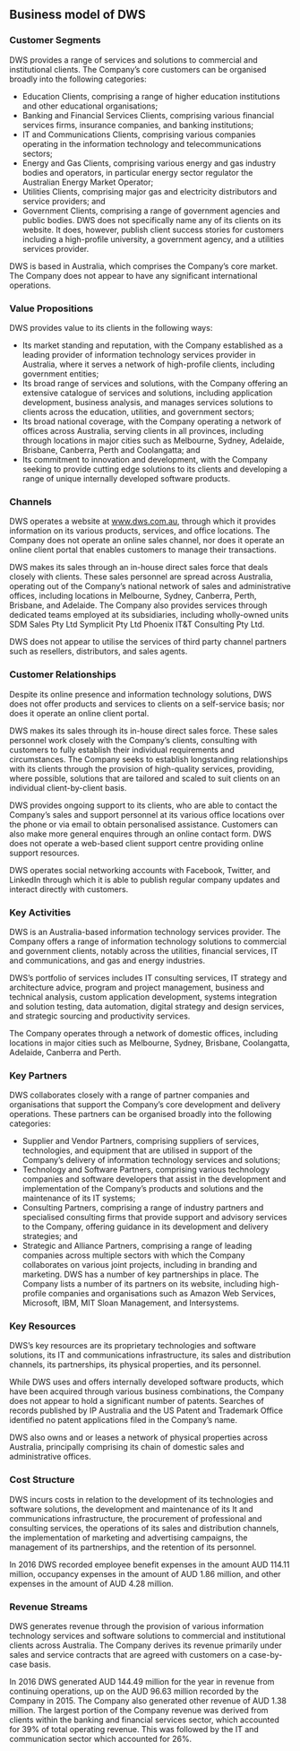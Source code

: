 Business model of DWS
---------------------

 ### Customer Segments

 DWS provides a range of services and solutions to commercial and institutional clients. The Company’s core customers can be organised broadly into the following categories:

  * Education Clients, comprising a range of higher education institutions and other educational organisations;
 * Banking and Financial Services Clients, comprising various financial services firms, insurance companies, and banking institutions;
 * IT and Communications Clients, comprising various companies operating in the information technology and telecommunications sectors;
 * Energy and Gas Clients, comprising various energy and gas industry bodies and operators, in particular energy sector regulator the Australian Energy Market Operator;
 * Utilities Clients, comprising major gas and electricity distributors and service providers; and
 * Government Clients, comprising a range of government agencies and public bodies.
  DWS does not specifically name any of its clients on its website. It does, however, publish client success stories for customers including a high-profile university, a government agency, and a utilities services provider.

 DWS is based in Australia, which comprises the Company’s core market. The Company does not appear to have any significant international operations.

 ### Value Propositions

 DWS provides value to its clients in the following ways:

  * Its market standing and reputation, with the Company established as a leading provider of information technology services provider in Australia, where it serves a network of high-profile clients, including government entities;
 * Its broad range of services and solutions, with the Company offering an extensive catalogue of services and solutions, including application development, business analysis, and manages services solutions to clients across the education, utilities, and government sectors;
 * Its broad national coverage, with the Company operating a network of offices across Australia, serving clients in all provinces, including through locations in major cities such as Melbourne, Sydney, Adelaide, Brisbane, Canberra, Perth and Coolangatta; and
 * Its commitment to innovation and development, with the Company seeking to provide cutting edge solutions to its clients and developing a range of unique internally developed software products.
  ### Channels

 DWS operates a website at www.dws.com.au, through which it provides information on its various products, services, and office locations. The Company does not operate an online sales channel, nor does it operate an online client portal that enables customers to manage their transactions.

 DWS makes its sales through an in-house direct sales force that deals closely with clients. These sales personnel are spread across Australia, operating out of the Company’s national network of sales and administrative offices, including locations in Melbourne, Sydney, Canberra, Perth, Brisbane, and Adelaide. The Company also provides services through dedicated teams employed at its subsidiaries, including wholly-owned units SDM Sales Pty Ltd Symplicit Pty Ltd Phoenix IT&T Consulting Pty Ltd.

 DWS does not appear to utilise the services of third party channel partners such as resellers, distributors, and sales agents.

 ### Customer Relationships

 Despite its online presence and information technology solutions, DWS does not offer products and services to clients on a self-service basis; nor does it operate an online client portal.

 DWS makes its sales through its in-house direct sales force. These sales personnel work closely with the Company’s clients, consulting with customers to fully establish their individual requirements and circumstances. The Company seeks to establish longstanding relationships with its clients through the provision of high-quality services, providing, where possible, solutions that are tailored and scaled to suit clients on an individual client-by-client basis.

 DWS provides ongoing support to its clients, who are able to contact the Company’s sales and support personnel at its various office locations over the phone or via email to obtain personalised assistance. Customers can also make more general enquires through an online contact form. DWS does not operate a web-based client support centre providing online support resources.

 DWS operates social networking accounts with Facebook, Twitter, and LinkedIn through which it is able to publish regular company updates and interact directly with customers.

 ### Key Activities

 DWS is an Australia-based information technology services provider. The Company offers a range of information technology solutions to commercial and government clients, notably across the utilities, financial services, IT and communications, and gas and energy industries.

 DWS’s portfolio of services includes IT consulting services, IT strategy and architecture advice, program and project management, business and technical analysis, custom application development, systems integration and solution testing, data automation, digital strategy and design services, and strategic sourcing and productivity services.

 The Company operates through a network of domestic offices, including locations in major cities such as Melbourne, Sydney, Brisbane, Coolangatta, Adelaide, Canberra and Perth.

 ### Key Partners

 DWS collaborates closely with a range of partner companies and organisations that support the Company’s core development and delivery operations. These partners can be organised broadly into the following categories:

  * Supplier and Vendor Partners, comprising suppliers of services, technologies, and equipment that are utilised in support of the Company’s delivery of information technology services and solutions;
 * Technology and Software Partners, comprising various technology companies and software developers that assist in the development and implementation of the Company’s products and solutions and the maintenance of its IT systems;
 * Consulting Partners, comprising a range of industry partners and specialised consulting firms that provide support and advisory services to the Company, offering guidance in its development and delivery strategies; and
 * Strategic and Alliance Partners, comprising a range of leading companies across multiple sectors with which the Company collaborates on various joint projects, including in branding and marketing.
  DWS has a number of key partnerships in place. The Company lists a number of its partners on its website, including high-profile companies and organisations such as Amazon Web Services, Microsoft, IBM, MIT Sloan Management, and Intersystems.

 ### Key Resources

 DWS’s key resources are its proprietary technologies and software solutions, its IT and communications infrastructure, its sales and distribution channels, its partnerships, its physical properties, and its personnel.

 While DWS uses and offers internally developed software products, which have been acquired through various business combinations, the Company does not appear to hold a significant number of patents. Searches of records published by IP Australia and the US Patent and Trademark Office identified no patent applications filed in the Company’s name.

 DWS also owns and or leases a network of physical properties across Australia, principally comprising its chain of domestic sales and administrative offices.

 ### Cost Structure

 DWS incurs costs in relation to the development of its technologies and software solutions, the development and maintenance of its It and communications infrastructure, the procurement of professional and consulting services, the operations of its sales and distribution channels, the implementation of marketing and advertising campaigns, the management of its partnerships, and the retention of its personnel.

 In 2016 DWS recorded employee benefit expenses in the amount AUD 114.11 million, occupancy expenses in the amount of AUD 1.86 million, and other expenses in the amount of AUD 4.28 million.

 ### Revenue Streams

 DWS generates revenue through the provision of various information technology services and software solutions to commercial and institutional clients across Australia. The Company derives its revenue primarily under sales and service contracts that are agreed with customers on a case-by-case basis.

 In 2016 DWS generated AUD 144.49 million for the year in revenue from continuing operations, up on the AUD 96.63 million recorded by the Company in 2015. The Company also generated other revenue of AUD 1.38 million. The largest portion of the Company revenue was derived from clients within the banking and financial services sector, which accounted for 39% of total operating revenue. This was followed by the IT and communication sector which accounted for 26%.
